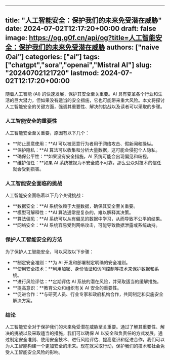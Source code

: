 
---
title: "人工智能安全：保护我们的未来免受潜在威胁"
date: 2024-07-02T12:17:20+00:00
draft: false
image: https://og.g0f.cn/api/og?title=人工智能安全：保护我们的未来免受潜在威胁
authors: ["naiveのai"]
categories: ["ai"]
tags: ["chatgpt","sora","openai","Mistral AI"]
slug: "20240702121720"
lastmod: 2024-07-02T12:17:20+00:00
---
随着人工智能 (AI) 的快速发展，保护其安全至关重要。AI 具有变革各个行业和生活的巨大潜力，但如果没有适当的安全措施，它也可能带来重大风险。本文将探讨人工智能安全的关键方面，强调其重要性、解决的挑战以及读者可以采取的步骤。

### 人工智能安全的重要性

人工智能安全至关重要，原因有以下几个：

- **防止恶意使用：**AI 可以被恶意行为者用于网络攻击、假新闻和操纵。
- **保护隐私：**AI 算法可以收集和分析大量数据，这可能会侵犯个人隐私。
- **确保公平性：**如果没有安全措施，AI 系统可能会出现偏见和歧视。
- **维护信任：**如果 AI 系统被视为不安全或不可靠，那么公众对技术的信任就会受到损害。

### 人工智能安全面临的挑战

人工智能安全面临着以下几个关键挑战：

- **数据安全：**AI 系统依赖于大量数据，确保其安全至关重要。
- **模型可解释性：**AI 算法通常是复杂的，难以解释其决策。
- **算法偏见：**AI 系统可以从有偏见的数据中学习，从而导致不公平的结果。
- **网络安全：**AI 系统容易受到网络攻击，可能导致数据泄露或系统劫持。

### 保护人工智能安全的方法

为了保护人工智能安全，可以采取以下步骤：

- **制定安全准则：**为 AI 开发和部署制定明确的安全准则。
- **使用安全技术：**利用加密、身份验证和访问控制等技术来保护数据和系统。
- **进行风险评估：**定期评估 AI 系统的潜在风险，并采取适当的缓解措施。
- **提高意识：**教育公众和组织有关 AI 安全的重要性。
- **促进合作：**与研究人员、行业专家和政府机构合作，共同制定和实施安全解决方案。

### 结论

人工智能安全对于保护我们的未来免受潜在威胁至关重要。通过了解其重要性、解决的挑战以及采取适当的措施，我们可以确保 AI 以安全和负责任的方式发展。通过制定安全准则、使用安全技术、进行风险评估、提高意识和促进合作，我们可以为人工智能构建一个更加安全的未来。现在就采取行动，保护我们的技术和社会免受人工智能安全风险的影响。